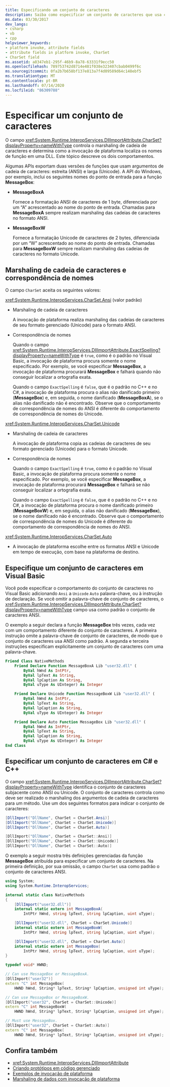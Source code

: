 ```yaml
---
title: Especificando um conjunto de caracteres
description: Saiba como especificar um conjunto de caracteres que usa codificação estreita (ANSI) ou larga (Unicode). Alternativamente, você pode especificar a seleção automática de tempo de execução.
ms.date: 03/30/2017
dev_langs:
- csharp
- vb
- cpp
helpviewer_keywords:
- platform invoke, attribute fields
- attribute fields in platform invoke, CharSet
- CharSet field
ms.assetid: a8347eb1-295f-46b9-8a78-63331f9ecc50
ms.openlocfilehash: 789753742d8714e481f038e323407cbab0499f6c
ms.sourcegitcommit: 0fa2b7b658bf137e813a7f4d09589d64c148ebf5
ms.translationtype: MT
ms.contentlocale: pt-BR
ms.lasthandoff: 07/14/2020
ms.locfileid: "86309788"
---
```

# <a name="specify-a-character-set"></a>Especificar um conjunto de caracteres

O campo <xref:System.Runtime.InteropServices.DllImportAttribute.CharSet?displayProperty=nameWithType> controla o marshaling de cadeia de caracteres e determina como a invocação de plataforma localiza os nomes de função em uma DLL. Este tópico descreve os dois comportamentos.  
  
 Algumas APIs exportam duas versões de funções que usam argumentos de cadeia de caracteres: estreita (ANSI) e larga (Unicode). A API do Windows, por exemplo, inclui os seguintes nomes do ponto de entrada para a função **MessageBox**:  
  
- **MessageBoxA**  
  
     Fornece a formatação ANSI de caracteres de 1 byte, diferenciada por um “A” acrescentado ao nome do ponto de entrada. Chamadas para **MessageBoxA** sempre realizam marshaling das cadeias de caracteres no formato ANSI.  
  
- **MessageBoxW**  
  
     Fornece a formatação Unicode de caracteres de 2 bytes, diferenciada por um “W” acrescentado ao nome do ponto de entrada. Chamadas para **MessageBoxW** sempre realizam marshaling das cadeias de caracteres no formato Unicode.  
  
## <a name="string-marshaling-and-name-matching"></a>Marshaling de cadeia de caracteres e correspondência de nomes  
 O campo `CharSet` aceita os seguintes valores:  
  
 <xref:System.Runtime.InteropServices.CharSet.Ansi> (valor padrão)  
  
- Marshaling de cadeia de caracteres  
  
     A invocação de plataforma realiza marshaling das cadeias de caracteres de seu formato gerenciado (Unicode) para o formato ANSI.  
  
- Correspondência de nomes  
  
     Quando o campo <xref:System.Runtime.InteropServices.DllImportAttribute.ExactSpelling?displayProperty=nameWithType> é `true`, como é o padrão no Visual Basic, a invocação de plataforma procura somente o nome especificado. Por exemplo, se você especificar **MessageBox**, a invocação de plataforma procurará **MessageBox** e falhará quando não conseguir localizar a ortografia exata.  
  
     Quando o campo `ExactSpelling` é `false`, que é o padrão no C++ e no C#, a invocação de plataforma procura o alias não danificado primeiro (**MessageBox**) e, em seguida, o nome danificado (**MessageBoxA**), se o alias não danificado não é encontrado. Observe que o comportamento de correspondência de nomes do ANSI é diferente do comportamento de correspondência de nomes do Unicode.  
  
 <xref:System.Runtime.InteropServices.CharSet.Unicode>  
  
- Marshaling de cadeia de caracteres  
  
     A invocação de plataforma copia as cadeias de caracteres de seu formato gerenciado (Unicode) para o formato Unicode.  
  
- Correspondência de nomes  
  
     Quando o campo `ExactSpelling` é `true`, como é o padrão no Visual Basic, a invocação de plataforma procura somente o nome especificado. Por exemplo, se você especificar **MessageBox**, a invocação de plataforma procurará **MessageBox** e falhará se não conseguir localizar a ortografia exata.  
  
     Quando o campo `ExactSpelling` é `false`, que é o padrão no C++ e no C#, a invocação de plataforma procura o nome danificado primeiro (**MessageBoxW**) e, em seguida, o alias não danificado (**MessageBox**), se o nome danificado não é encontrado. Observe que o comportamento de correspondência de nomes do Unicode é diferente do comportamento de correspondência de nomes do ANSI.  
  
 <xref:System.Runtime.InteropServices.CharSet.Auto>  
  
- A invocação de plataforma escolhe entre os formatos ANSI e Unicode em tempo de execução, com base na plataforma de destino.  
  
## <a name="specify-a-character-set-in-visual-basic"></a>Especifique um conjunto de caracteres em Visual Basic

Você pode especificar o comportamento do conjunto de caracteres no Visual Basic adicionando `Ansi` a `Unicode` `Auto` palavra-chave, ou à instrução de declaração. Se você omitir a palavra-chave de conjunto de caracteres, o <xref:System.Runtime.InteropServices.DllImportAttribute.CharSet?displayProperty=nameWithType> campo usa como padrão o conjunto de caracteres ANSI.

O exemplo a seguir declara a função **MessageBox** três vezes, cada vez com um comportamento diferente do conjunto de caracteres. A primeira instrução omite a palavra-chave de conjunto de caracteres, de modo que o conjunto de caracteres usa ANSI como padrão. A segunda e terceira instruções especificam explicitamente um conjunto de caracteres com uma palavra-chave.

```vb
Friend Class NativeMethods
    Friend Declare Function MessageBoxA Lib "user32.dll" (
        ByVal hWnd As IntPtr,
        ByVal lpText As String,
        ByVal lpCaption As String,
        ByVal uType As UInteger) As Integer

    Friend Declare Unicode Function MessageBoxW Lib "user32.dll" (
        ByVal hWnd As IntPtr,
        ByVal lpText As String,
        ByVal lpCaption As String,
        ByVal uType As UInteger) As Integer

    Friend Declare Auto Function MessageBox Lib "user32.dll" (
        ByVal hWnd As IntPtr,
        ByVal lpText As String,
        ByVal lpCaption As String,
        ByVal uType As UInteger) As Integer
End Class
```
  
## <a name="specify-a-character-set-in-c-and-c"></a>Especificar um conjunto de caracteres em C# e C++

O campo <xref:System.Runtime.InteropServices.DllImportAttribute.CharSet?displayProperty=nameWithType> identifica o conjunto de caracteres subjacente como ANSI ou Unicode. O conjunto de caracteres controla como deve ser realizado o marshaling dos argumentos de cadeia de caracteres para um método. Use um dos seguintes formatos para indicar o conjunto de caracteres:  
  
```csharp
[DllImport("DllName", CharSet = CharSet.Ansi)]
[DllImport("DllName", CharSet = CharSet.Unicode)]
[DllImport("DllName", CharSet = CharSet.Auto)]
```
  
```cpp
[DllImport("DllName", CharSet = CharSet::Ansi)]
[DllImport("DllName", CharSet = CharSet::Unicode)]
[DllImport("DllName", CharSet = CharSet::Auto)]
```
  
 O exemplo a seguir mostra três definições gerenciadas da função **MessageBox** atribuída para especificar um conjunto de caracteres. Na primeira definição, por sua omissão, o campo `CharSet` usa como padrão o conjunto de caracteres ANSI.  
  
```csharp  
using System;
using System.Runtime.InteropServices;

internal static class NativeMethods
{
    [DllImport("user32.dll")]
    internal static extern int MessageBoxA(
        IntPtr hWnd, string lpText, string lpCaption, uint uType);

    [DllImport("user32.dll", CharSet = CharSet.Unicode)]
    internal static extern int MessageBoxW(
        IntPtr hWnd, string lpText, string lpCaption, uint uType);

    [DllImport("user32.dll", CharSet = CharSet.Auto)]
    internal static extern int MessageBox(
        IntPtr hWnd, string lpText, string lpCaption, uint uType);
}
```  
  
```cpp
typedef void* HWND;

// Can use MessageBox or MessageBoxA.
[DllImport("user32")]
extern "C" int MessageBox(
    HWND hWnd, String* lpText, String* lpCaption, unsigned int uType);

// Can use MessageBox or MessageBoxW.
[DllImport("user32", CharSet = CharSet::Unicode)]
extern "C" int MessageBoxW(
    HWND hWnd, String* lpText, String* lpCaption, unsigned int uType);

// Must use MessageBox.
[DllImport("user32", CharSet = CharSet::Auto)]
extern "C" int MessageBox(
    HWND hWnd, String* lpText, String* lpCaption, unsigned int uType);
```
  
## <a name="see-also"></a>Confira também

- <xref:System.Runtime.InteropServices.DllImportAttribute>
- [Criando protótipos em código gerenciado](creating-prototypes-in-managed-code.md)
- [Exemplos de invocação de plataforma](platform-invoke-examples.md)
- [Marshaling de dados com invocação de plataforma](marshaling-data-with-platform-invoke.md)
